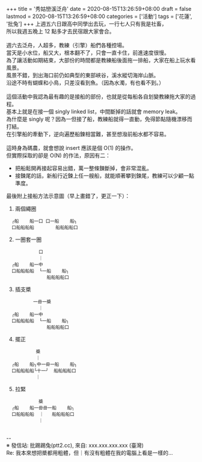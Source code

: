+++
title = '秀姑巒溪泛舟'
date = 2020-08-15T13:26:59+08:00
draft = false
lastmod = 2020-08-15T13:26:59+08:00
categories = ['活動']
tags = ['花蓮', '批兔']
+++
上週五六日跟高中同學出去玩，一行七人只有我是社畜，<br>
所以我週五晚上 12 點多才去民宿跟大家會合。<br>
<br>
週六去泛舟，人超多，教練（引擎）船們各種控場。<br>
當天是小水位，船又大，根本翻不了，只會一直卡住，前進速度很慢。<br>
為了讓活動如期結束，大部份的時間都是教練船後面拖一排船，大家在船上玩水看風景。<br>
風景不錯，到出海口前仍如典型的東部峽谷，溪水縱切海岸山脈。<br>
沿途不時有蝴蠂和小鳥，只差沒看到魚。（因為水濁，有也看不到。）<br>
<br>
這個活動中我認為最有趣的是接船的部份，也就是從每船各自划變教練拖大家的過程。<br>
基本上就是在接一個 singly linked list，中間斷掉的話就會 memory leak。<br>
為什麼是 singly 呢？因為一但接了船，教練船就得一直動，免得節點隨機漂移而打結。<br>
在引擎船的牽動下，逆向遍歷船鍊相當難，甚至想潑前船水都不容易。<br>
<br>
這時身為碼農，就會想說 insert 應該是個 O(1) 的操作。<br>
但實際採取的卻是 O(N) 的作法，原因有二：<br>
- 把船鬆開再接起容易出錯，萬一整條鍊斷掉，會非常混亂。<br>
- 接鍊尾的話，新船行近鍊上任一艘船，就能順著攀到鍊尾，教練可以少顧一點準度。<br>

最後附上接船方法示意圖（早上畫錯了，更正一下）：<br>
1. 兩個繩圈
```
  ╭船    船一口 口一船    船╮
  口船船船船        船船船船口
```
2. 一圈套一圈
```
            口
            ｜
  ╭船    船一中
  口船船船船  └一船    船╮
               船船船船口
```
3. 插支槳
```
          一毌一槳
            ｜
  ╭船    船一中
  口船船船船  └一船    船╮
               船船船船口
```
4. 擺正
```
           槳
           ｜
  ╭船    船╮中一毌一船    船╮
  口船船船船╰十一╯  船船船船口
           ｜
```
5. 拉緊
```
            槳
  ╭船    船一毌毌一船    船╮
  口船船船船  ｜   船船船船口
            ｜
```
<br>
--<br>
※ 發信站: 批踢踢兔(ptt2.cc), 來自: xxx.xxx.xxx.xxx (臺灣)<br>
Re: 我本來想把槳都用粗體，但｜有沒有粗體在我的電腦上看是一樣的…<br>
